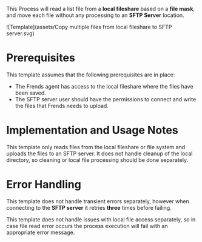 This Process will read a list file from a **local fileshare** based on a **file mask**, and move each file without any processing to an **SFTP Server** location.

![Template](assets/Copy multiple files from local fileshare to SFTP server.svg)

# Prerequisites

This template assumes that the following prerequisites are in place:

- The Frends agent has access to the local fileshare where the files have been saved.
- The SFTP server user should have the permissions to connect and write the files that Frends needs to upload.

# Implementation and Usage Notes

This template only reads files from the local fileshare or file system and uploads the files to an SFTP server.
It does not handle cleanup of the local directory, so cleaning or local file processing should be done separately.

# Error Handling

This template does not handle transient errors separately, however when connecting
to the **SFTP server** it retries **three** times before failing.

This template does not handle issues with local file access separately, so
in case file read error occurs the process execution will fail with an appropriate
error message.